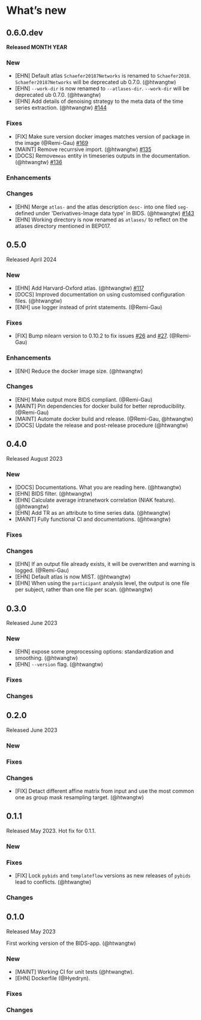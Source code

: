 # What’s new

## 0.6.0.dev

**Released MONTH YEAR**

### New

- [EHN] Default atlas `Schaefer20187Networks` is renamed to `Schaefer2018`. `Schaefer20187Networks` will be deprecated ub 0.7.0. (@htwangtw)
- [EHN] `--work-dir` is now renamed to `--atlases-dir`. `--work-dir` will be deprecated ub 0.7.0. (@htwangtw)
- [EHN] Add details of denoising strategy to the meta data of the time series extraction. (@htwangtw) [#144](https://github.com/bids-apps/giga_connectome/issues/144)

### Fixes

- [FIX] Make sure version docker images matches version of package in the image (@Remi-Gau) [#169](https://github.com/bids-apps/giga_connectome/issues/169)
- [MAINT] Remove recurrsive import. (@htwangtw) [#135](https://github.com/bids-apps/giga_connectome/issues/135)
- [DOCS] Remove`meas` entity in timeseries outputs in the documentation. (@htwangtw) [#136](https://github.com/bids-apps/giga_connectome/issues/136)

### Enhancements

### Changes

- [EHN] Merge `atlas-` and the atlas description `desc-` into one filed `seg-` defined under 'Derivatives-Image data type' in BIDS. (@htwangtw) [#143](https://github.com/bids-apps/giga_connectome/issues/143)
- [EHN] Working directory is now renamed as `atlases/` to reflect on the atlases directory mentioned in BEP017.

## 0.5.0

Released April 2024

### New

- [EHN] Add Harvard-Oxford atlas. (@htwangtw) [#117](https://github.com/bids-apps/giga_connectome/issues/117)
- [DOCS] Improved documentation on using customised configuration files. (@htwangtw)
- [ENH] use logger instead of print statements. (@Remi-Gau)

### Fixes

- [FIX] Bump nilearn version to 0.10.2 to fix issues [#26](https://github.com/bids-apps/giga_connectome/issues/26) and [#27](https://github.com/bids-apps/giga_connectome/issues/27). (@Remi-Gau)

### Enhancements

- [ENH] Reduce the docker image size. (@htwangtw)

### Changes

- [ENH] Make output more BIDS compliant. (@Remi-Gau)
- [MAINT] Pin dependencies for docker build for better reproducibility. (@Remi-Gau)
- [MAINT] Automate docker build and release. (@Remi-Gau, @htwangtw)
- [DOCS] Update the release and post-release procedure (@htwangtw)

## 0.4.0

Released August 2023

### New

- [DOCS] Documentations. What you are reading here. (@htwangtw)
- [EHN] BIDS filter. (@htwangtw)
- [EHN] Calculate average intranetwork correlation (NIAK feature). (@htwangtw)
- [EHN] Add TR as an attribute to time series data. (@htwangtw)
- [MAINT] Fully functional CI and documentations. (@htwangtw)

### Fixes

### Changes

- [EHN] If an output file already exists, it will be overwritten and warning is logged. (@Remi-Gau)
- [EHN] Default atlas is now MIST. (@htwangtw)
- [EHN] When using the `participant` analysis level, the output is one file per subject, rather than one file per scan. (@htwangtw)

## 0.3.0

Released June 2023

### New

- [EHN] expose some preprocessing options: standardization and smoothing. (@htwangtw)
- [EHN] `--version` flag. (@htwangtw)

### Fixes

### Changes

## 0.2.0

Released June 2023

### New

### Fixes

### Changes

- [FIX] Detact different affine matrix from input and use the most common one as group mask resampling target. (@htwangtw)


## 0.1.1

Released May 2023. Hot fix for 0.1.1.

### New

### Fixes
- [FIX] Lock `pybids` and `templateflow` versions as new releases of `pybids` lead to conflicts. (@htwangtw)

### Changes

## 0.1.0

Released May 2023

First working version of the BIDS-app. (@htwangtw)

### New

- [MAINT] Working CI for unit tests (@htwangtw).
- [EHN] Dockerfile (@Hyedryn).

### Fixes

### Changes
